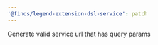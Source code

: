 ```yaml
---
'@finos/legend-extension-dsl-service': patch
---
```


Generate valid service url that has query params